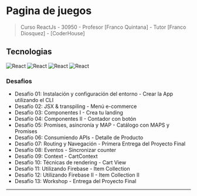 # Pagina de juegos
> Curso ReactJs - 30950 - Profesor [Franco Quintana] - Tutor [Franco Diosquez] - [CoderHouse]

## Tecnologias

<!-- Logos -->
![React](https://img.shields.io/badge/-HTML-red?style=for-the-badge&logo=HTML&logoColor=white)
![React](https://img.shields.io/badge/-CSS-9cf?style=for-the-badge&logo=CSS&logoColor=white)
![React](https://img.shields.io/badge/-Javascript-yellow?style=for-the-badge&logo=Javascript&logoColor=white)
![React](https://img.shields.io/badge/-React-blue?style=for-the-badge&logo=React&logoColor=white)

### Desafios

- Desafío 01: Instalación y configuración del entorno - Crear la App utilizando el CLI
- Desafío 02: JSX & transpiling - Menú e-commerce
- Desafío 03: Componentes I - Crea tu landing
- Desafío 04: Componentes II - Contador con botón
- Desafío 05: Promises, asincronía y MAP - Catálogo con MAPS y Promises
- Desafío 06: Consumiendo APIs - Detalle de Producto
- Desafío 07: Routing y Navegación - Primera Entrega del Proyecto Final
- Desafío 08: Eventos - Sincronizar counter
- Desafío 09: Context - CartContext
- Desafío 10: Técnicas de rendering - Cart View
- Desafío 11: Utilizando Firebase - Item Collection
- Desafío 12: Utilizando Firebase II - Item Collection II
- Desafío 13: Workshop - Entrega del Proyecto Final

---
 
